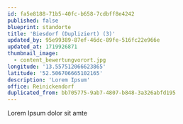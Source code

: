 ```yaml
---
id: fa5e8188-71b5-40fc-b658-7cdbff8e4242
published: false
blueprint: standorte
title: 'Biesdorf (Dupliziert) (3)'
updated_by: 95e99389-87ef-46dc-89fe-516fc22e966e
updated_at: 1719926871
thumbnail_image:
  - content_bewertungvorort.jpg
longitude: '13.557512066623865'
latitude: '52.506706665102165'
description: 'Lorem Ipsum'
office: Reinickendorf
duplicated_from: bb705775-9ab7-4807-b848-3a326abfd195
---
```

Lorem Ipsum dolor sit amte